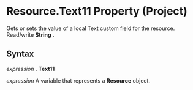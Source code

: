 
# Resource.Text11 Property (Project)

Gets or sets the value of a local Text custom field for the resource. Read/write  **String** .


## Syntax

 _expression_ . **Text11**

 _expression_ A variable that represents a **Resource** object.

